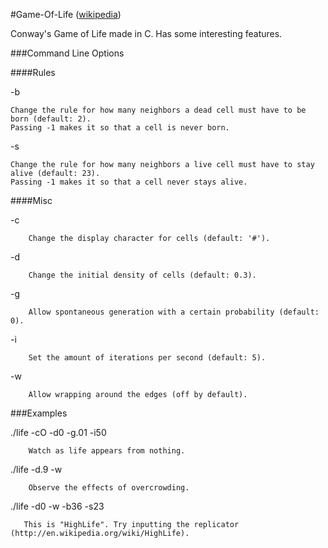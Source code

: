 #Game-Of-Life ([wikipedia](http://en.wikipedia.org/wiki/Conway's_Game_of_Life))

Conway's Game of Life made in C. Has some interesting features.

###Command Line Options

####Rules

-b

	Change the rule for how many neighbors a dead cell must have to be born (default: 2). 
	Passing -1 makes it so that a cell is never born.

-s
	
	Change the rule for how many neighbors a live cell must have to stay alive (default: 23). 
	Passing -1 makes it so that a cell never stays alive.

####Misc

-c

        Change the display character for cells (default: '#').
        
-d

        Change the initial density of cells (default: 0.3).
        
-g

        Allow spontaneous generation with a certain probability (default: 0).
        
-i

        Set the amount of iterations per second (default: 5).
        
-w

        Allow wrapping around the edges (off by default).

###Examples

./life -cO -d0 -g.01 -i50

        Watch as life appears from nothing.
        
./life -d.9 -w

        Observe the effects of overcrowding.

./life -d0 -w -b36 -s23

       This is "HighLife". Try inputting the replicator (http://en.wikipedia.org/wiki/HighLife).
